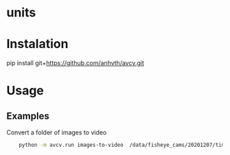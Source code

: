 # units

# Instalation

pip install git+https://github.com/anhvth/avcv.git

# Usage
## Examples
Convert a folder of images to video

```bash
    python -m avcv.run images-to-video  /data/fisheye_cams/20201207/timecity_T13_1/ ../output.mp4
```
